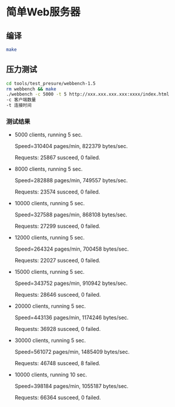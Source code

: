 # 简单Web服务器

## 编译
```bash
make
```

## 压力测试
```bash
cd tools/test_presure/webbench-1.5
rm webbench && make
./webbench -c 5000 -t 5 http://xxx.xxx.xxx.xxx:xxxx/index.html
-c 客户端数量
-t 连接时间
```
### 测试结果
- 5000 clients, running 5 sec.

    Speed=310404 pages/min, 822379 bytes/sec.

    Requests: 25867 susceed, 0 failed.

- 8000 clients, running 5 sec.

    Speed=282888 pages/min, 749557 bytes/sec.

    Requests: 23574 susceed, 0 failed.

- 10000 clients, running 5 sec.

    Speed=327588 pages/min, 868108 bytes/sec.

    Requests: 27299 susceed, 0 failed.

- 12000 clients, running 5 sec.

    Speed=264324 pages/min, 700458 bytes/sec.

    Requests: 22027 susceed, 0 failed.

- 15000 clients, running 5 sec.

    Speed=343752 pages/min, 910942 bytes/sec.

    Requests: 28646 susceed, 0 failed.

- 20000 clients, running 5 sec.

    Speed=443136 pages/min, 1174246 bytes/sec.

    Requests: 36928 susceed, 0 failed.

- 30000 clients, running 5 sec.

    Speed=561072 pages/min, 1485409 bytes/sec.

    Requests: 46748 susceed, 8 failed.

- 10000 clients, running 10 sec.

    Speed=398184 pages/min, 1055187 bytes/sec.
    
    Requests: 66364 susceed, 0 failed.